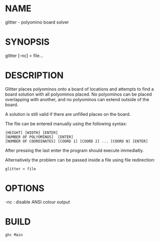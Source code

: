 # NAME

glitter - polyomino board solver

# SYNOPSIS

glitter [-nc] < file...

# DESCRIPTION

Glitter places polyominos onto a board of locations and attempts to find a board solution with all polyominos placed. No polyominos can be placed overlapping with another, and no polyominos can extend outside of the board. 

A solution is still valid if there are unfilled places on the board.

The file can be entered manually using the following syntax:

	[HEIGHT] [WIDTH] [ENTER]
	[NUMBER OF POLYOMINOS]  [ENTER]
	[NUMBER OF COORDINATES] [COORD 1] [COORD 2] ... [COORD N] [ENTER]

After pressing the last enter the program should execute immediatly.

Alternatively the problem can be passed inside a file using file redirection:

	glitter < file

# OPTIONS

 -nc
: disable ANSI colour output

# BUILD

	ghc Main
